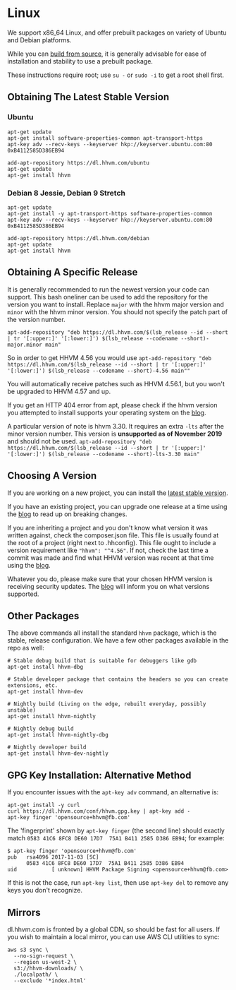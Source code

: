 # Linux

We support x86_64 Linux, and offer prebuilt packages on variety of Ubuntu and
Debian platforms.

While you can [build from source](/hhvm/installation/building-from-source), it is generally advisable for ease of installation and stability to use a prebuilt package.

These instructions require root; use `su -` or `sudo -i` to get a root shell first.

## Obtaining The Latest Stable Version

### Ubuntu

```
apt-get update
apt-get install software-properties-common apt-transport-https
apt-key adv --recv-keys --keyserver hkp://keyserver.ubuntu.com:80 0xB4112585D386EB94

add-apt-repository https://dl.hhvm.com/ubuntu
apt-get update
apt-get install hhvm
```

### Debian 8 Jessie, Debian 9 Stretch

```
apt-get update
apt-get install -y apt-transport-https software-properties-common
apt-key adv --recv-keys --keyserver hkp://keyserver.ubuntu.com:80 0xB4112585D386EB94

add-apt-repository https://dl.hhvm.com/debian
apt-get update
apt-get install hhvm
```

## Obtaining A Specific Release

It is generally recommended to run the newest version your code can support. This bash oneliner can be used to add the repository for the version you want to install. Replace `major` with the hhvm major version and `minor` with the hhvm minor version. You should not specify the patch part of the version number.

`apt-add-repository "deb https://dl.hhvm.com/$(lsb_release --id --short | tr '[:upper:]' '[:lower:]') $(lsb_release --codename --short)-major.minor main"`

So in order to get HHVM 4.56 you would use
`apt-add-repository "deb https://dl.hhvm.com/$(lsb_release --id --short | tr '[:upper:]' '[:lower:]') $(lsb_release --codename --short)-4.56 main""`

You will automatically receive patches such as HHVM 4.56.1, but you won't be upgraded to HHVM 4.57 and up.

If you get an HTTP 404 error from apt, please check if the hhvm version you attempted to install supports your operating system on the [blog](https://hhvm.com/blog).

A particular version of note is hhvm 3.30. It requires an extra `-lts` after the minor version number. This version is **unsupported as of November 2019** and should not be used.
`apt-add-repository "deb https://dl.hhvm.com/$(lsb_release --id --short | tr '[:upper:]' '[:lower:]') $(lsb_release --codename --short)-lts-3.30 main"`

## Choosing A Version

If you are working on a new project, you can install the [latest stable version](#Obtaining-The-Latest-Stable-Version).

If you have an existing project, you can upgrade one release at a time using the [blog](//hhvm.com/blog) to read up on breaking changes.

If you are inheriting a project and you don't know what version it was written against, check the composer.json file. This file is usually found at the root of a project (right next to .hhconfig). This file ought to include a version requirement like `"hhvm": "^4.56"`. If not, check the last time a commit was made and find what HHVM version was recent at that time using the [blog](//hhvm.com/blog).

Whatever you do, please make sure that your chosen HHVM version is receiving security updates. The [blog](//hhvm.com/blog) will inform you on what versions supported.

## Other Packages

The above commands all install the standard `hhvm` package, which is the stable, release configuration. We have a few other packages available in the repo as well:

```
# Stable debug build that is suitable for debuggers like gdb
apt-get install hhvm-dbg

# Stable developer package that contains the headers so you can create extensions, etc.
apt-get install hhvm-dev

# Nightly build (Living on the edge, rebuilt everyday, possibly unstable)
apt-get install hhvm-nightly

# Nightly debug build
apt-get install hhvm-nightly-dbg

# Nightly developer build
apt-get install hhvm-dev-nightly

```

## GPG Key Installation: Alternative Method

If you encounter issues with the `apt-key adv` command, an alternative is:

```
apt-get install -y curl
curl https://dl.hhvm.com/conf/hhvm.gpg.key | apt-key add -
apt-key finger 'opensource+hhvm@fb.com'
```

The 'fingerprint' shown by `apt-key finger` (the second line) should exactly match `0583 41C6 8FC8 DE60 17D7  75A1 B411 2585 D386 EB94`; for example:

```
$ apt-key finger 'opensource+hhvm@fb.com'
pub   rsa4096 2017-11-03 [SC]
      0583 41C6 8FC8 DE60 17D7  75A1 B411 2585 D386 EB94
uid           [ unknown] HHVM Package Signing <opensource+hhvm@fb.com>
```

If this is not the case, run `apt-key list`, then use `apt-key del` to remove any keys you don't recognize.

## Mirrors

dl.hhvm.com is fronted by a global CDN, so should be fast for all users. If you wish to maintain a local mirror, you can use AWS CLI utilities to sync:

```
aws s3 sync \
  --no-sign-request \
  --region us-west-2 \
  s3://hhvm-downloads/ \
  ./localpath/ \
  --exclude '*index.html'
```
